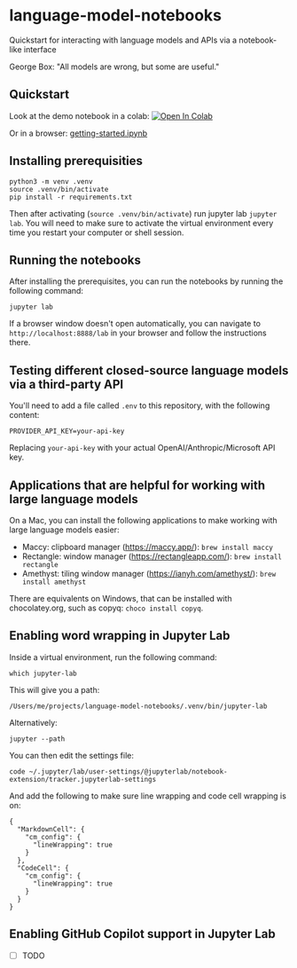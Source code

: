 # language-model-notebooks
Quickstart for interacting with language models and APIs via a notebook-like interface

George Box: "All models are wrong, but some are useful."

## Quickstart

Look at the demo notebook in a colab: 
[![Open In Colab](https://colab.research.google.com/assets/colab-badge.svg)](https://colab.research.google.com/github/jaanli/language-model-notebooks/blob/main/notebooks/getting-started.ipynb)

Or in a browser:
[getting-started.ipynb](notebooks/getting-started.ipynb)

## Installing prerequisities

```
python3 -m venv .venv 
source .venv/bin/activate
pip install -r requirements.txt
```

Then after activating (`source .venv/bin/activate`) run jupyter lab `jupyter lab`. You will need to make sure to activate the virtual environment every time you restart your computer or shell session.

## Running the notebooks

After installing the prerequisites, you can run the notebooks by running the following command:
```
jupyter lab
```

If a browser window doesn't open automatically, you can navigate to `http://localhost:8888/lab` in your browser and follow the instructions there.

## Testing different closed-source language models via a third-party API

You'll need to add a file called `.env` to this repository, with the following content:
```
PROVIDER_API_KEY=your-api-key
```

Replacing `your-api-key` with your actual OpenAI/Anthropic/Microsoft API key.

## Applications that are helpful for working with large language models

On a Mac, you can install the following applications to make working with large language models easier:

- Maccy: clipboard manager (https://maccy.app/): `brew install maccy`
- Rectangle: window manager (https://rectangleapp.com/): `brew install rectangle`
- Amethyst: tiling window manager (https://ianyh.com/amethyst/): `brew install amethyst`

There are equivalents on Windows, that can be installed with chocolatey.org, such as copyq: `choco install copyq`.

## Enabling word wrapping in Jupyter Lab

Inside a virtual environment, run the following command:
```
which jupyter-lab
```

This will give you a path:

```
/Users/me/projects/language-model-notebooks/.venv/bin/jupyter-lab
```

Alternatively:
```
jupyter --path
```

You can then edit the settings file:

```
code ~/.jupyter/lab/user-settings/@jupyterlab/notebook-extension/tracker.jupyterlab-settings
```

And add the following to make sure line wrapping and code cell wrapping is on:

```
{
  "MarkdownCell": {
    "cm_config": {
      "lineWrapping": true
    }
  },
  "CodeCell": {
    "cm_config": {
      "lineWrapping": true
    }
  }
}
```

## Enabling GitHub Copilot support in Jupyter Lab

- [ ] TODO
